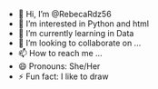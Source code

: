 - 👋 Hi, I’m @RebecaRdz56
- 👀 I’m interested in Python and html
- 🌱 I’m currently learning in Data
- 💞️ I’m looking to collaborate on ...
- 📫 How to reach me ...
- 😄 Pronouns: She/Her
- ⚡ Fun fact: I like to draw

<!---
RebecaRdz56/RebecaRdz56 is a ✨ special ✨ repository because its `README.md` (this file) appears on your GitHub profile.
You can click the Preview link to take a look at your changes.
--->
